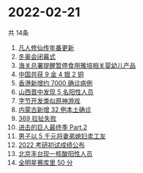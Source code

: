 # 2022-02-21
  共 14条

  <!-- BEGIN -->
  <!-- 最后更新时间:Mon Feb 21 2022 10:13:03 GMT+0000 (Coordinated Universal Time) -->
  1. [凡人修仙传年番更新](https://www.zhihu.com/search?q=凡人修仙传)
1. [冬奥会闭幕式](https://www.zhihu.com/search?q=冬奥会闭幕式)
1. [海关总署提醒暂停食用雅培相关婴幼儿产品](https://www.zhihu.com/search?q=雅培)
1. [中国共获 9 金 4 银 2 铜](https://www.zhihu.com/search?q=冬奥会闭幕)
1. [香港新增约 7000 确诊病例](https://www.zhihu.com/search?q=香港疫情)
1. [山西晋中发现 5 名阳性人员](https://www.zhihu.com/search?q=山西阳性)
1. [字节开发类似原神游戏](https://www.zhihu.com/search?q=原神)
1. [内蒙古新增 32 例本土确诊](https://www.zhihu.com/search?q=内蒙古新增)
1. [369 拉扯失败](https://www.zhihu.com/search?q=tes)
1. [进击的巨人最终季 Part.2](https://www.zhihu.com/search?q=进击的巨人)
1. [男子以 5 千元将妻弟媳妇卖工友](https://www.zhihu.com/search?q=男子将妻弟媳妇卖给工友)
1. [2022 考研初试成绩公布](https://www.zhihu.com/search?q=考研成绩)
1. [北京丰台现一核酸阳性人员](https://www.zhihu.com/search?q=北京丰台)
1. [全明星赛库里 50 分](https://www.zhihu.com/search?q=全明星)
  <!-- END -->
  